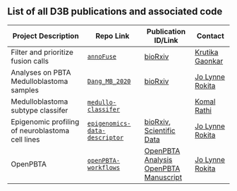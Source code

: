 ## List of all D3B publications and associated code

| Project Description                              | Repo Link                                                                                | Publication ID/Link                                                                                                                                     | Contact                                    |
|--------------------------------------------------|------------------------------------------------------------------------------------------|---------------------------------------------------------------------------------------------------------------------------------------------------------|--------------------------------------------|
| Filter and prioritize fusion calls               | [`annoFuse`](https://github.com/d3b-center/annoFuse)                                     | [bioRxiv](https://www.biorxiv.org/content/10.1101/839738v1)                                                                                             | [Krutika Gaonkar](gaonkark@email.chop.edu) |
| Analyses on PBTA Medulloblastoma samples         | [`Dang_MB_2020`](https://github.com/d3b-center/Dang_MB_2020)                             |  [bioRxiv](https://www.biorxiv.org/content/10.1101/2020.02.12.945642v1)                                                                                                                                                       | [Jo Lynne Rokita](rokita@email.chop.edu)   |                                            |
| Medulloblastoma subtype classifer                | [`medullo-classifer`](https://github.com/d3b-center/medullo-classifier)                  |                                                                                                                                                         | [Komal Rathi](rathik@email.chop.edu)       |
| Epigenomic profiling of neuroblastoma cell lines | [`epigenomics-data-descriptor`](https://github.com/marislab/epigenomics-data-descriptor) | [bioRxiv](https://www.biorxiv.org/content/10.1101/829754v2), [Scientific Data](https://www.nature.com/articles/s41597-020-0458-y)                                                                                             | [Jo Lynne Rokita](rokita@email.chop.edu)   |
| OpenPBTA                                         | [`openPBTA-workflows`](https://github.com/d3b-center/OpenPBTA-workflows)                 | [OpenPBTA Analysis](https://github.com/AlexsLemonade/OpenPBTA-analysis)<br> [OpenPBTA Manuscript](https://github.com/AlexsLemonade/OpenPBTA-manuscript) | [Jo Lynne Rokita](rokita@email.chop.edu)   |

